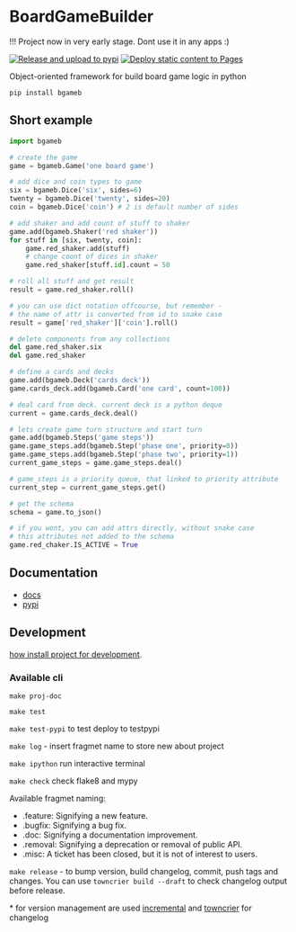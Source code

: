 # BoardGameBuilder

!!! Project now in very early stage. Dont use it in any apps :)

[![Release and upload to pypi](https://github.com/KonstantinKlepikov/BoardGameBuilder/actions/workflows/release.yml/badge.svg)](https://github.com/KonstantinKlepikov/BoardGameBuilder/actions/workflows/release.yml)
[![Deploy static content to Pages](https://github.com/KonstantinKlepikov/BoardGameBuilder/actions/workflows/build-docs.yml/badge.svg)](https://github.com/KonstantinKlepikov/BoardGameBuilder/actions/workflows/build-docs.yml)

Object-oriented framework for build board game logic in python

`pip install bgameb`

## Short example

```python
import bgameb

# create the game
game = bgameb.Game('one board game')

# add dice and coin types to game
six = bgameb.Dice('six', sides=6)
twenty = bgameb.Dice('twenty', sides=20)
coin = bgameb.Dice('coin') # 2 is default number of sides

# add shaker and add count of stuff to shaker
game.add(bgameb.Shaker('red shaker'))
for stuff in [six, twenty, coin]:
    game.red_shaker.add(stuff)
    # change coont of dices in shaker
    game.red_shaker[stuff.id].count = 50

# roll all stuff and get result
result = game.red_shaker.roll()

# you can use dict notation offcourse, but remember -
# the name of attr is converted from id to snake case
result = game['red_shaker']['coin'].roll()

# delete components from any collections
del game.red_shaker.six
del game.red_shaker

# define a cards and decks
game.add(bgameb.Deck('cards deck'))
game.cards_deck.add(bgameb.Card('one card', count=100))

# deal card from deck. current deck is a python deque
current = game.cards_deck.deal()

# lets create game turn structure and start turn
game.add(bgameb.Steps('game steps'))
game.game_steps.add(bgameb.Step('phase one', priority=0))
game.game_steps.add(bgameb.Step('phase two', priority=1))
current_game_steps = game.game_steps.deal()

# game_steps is a priority queue, that linked to priority attribute
current_step = current_game_steps.get()

# get the schema
schema = game.to_json()

# if you wont, you can add attrs directly, without snake case
# this attributes not added to the schema
game.red_chaker.IS_ACTIVE = True
```

## Documentation

- [docs](https://konstantinklepikov.github.io/BoardGameBuilder/)
- [pypi](https://pypi.org/project/bgameb/)

## Development

[how install project for development](https://konstantinklepikov.github.io/BoardGameBuilder/usage.html).

### Available cli

`make proj-doc`

`make test`

`make test-pypi` to test deploy to testpypi

`make log` - insert fragmet name to store new about project

`make ipython` run interactive terminal

`make check` check flake8 and mypy

Available fragmet naming:

- .feature: Signifying a new feature.
- .bugfix: Signifying a bug fix.
- .doc: Signifying a documentation improvement.
- .removal: Signifying a deprecation or removal of public API.
- .misc: A ticket has been closed, but it is not of interest to users.

`make release` - to bump version, build changelog, commit, push tags and changes. You can use `towncrier build --draft` to check changelog output before release.

\* for version management are used [incremental](https://github.com/twisted/incremental) and [towncrier](https://pypi.org/project/towncrier/) for changelog
